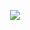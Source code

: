 <p align="center" dir="auto">
  <a href="https://starcomputer.space/shop"><img src="https://github.com/user-attachments/assets/b05ebc56-fa8c-42a9-88f9-d459979dd618" secured-asset-link="" style="max-width: 100%;"></a>
 </p>


